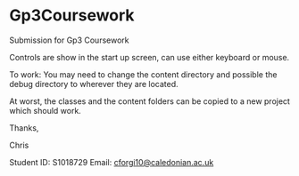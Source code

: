 Gp3Coursework
=============

Submission for Gp3 Coursework

Controls are show in the start up screen, can use either keyboard or mouse.

To work: You may need to change the content directory and possible the debug directory to wherever they are located.

At worst, the classes and the content folders can be copied to a new project which should work.


Thanks,

Chris

Student ID: S1018729
Email: cforgi10@caledonian.ac.uk
